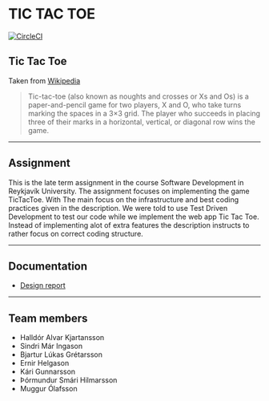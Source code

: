 # **TIC TAC TOE**

[![CircleCI](https://circleci.com/gh/Greiningarbois/Late-term-assignment.svg?style=svg)](https://circleci.com/gh/Greiningarbois/Late-term-assignment)

## Tic Tac Toe

Taken from [Wikipedia](https://en.wikipedia.org/wiki/Tic-tac-toe)
>Tic-tac-toe (also known as noughts and crosses or Xs and Os) is a paper-and-pencil game for two players, X and O, who take turns marking the spaces in a 3×3 grid. The player who succeeds in placing three of their marks in a horizontal, vertical, or diagonal row wins the game.

---

## Assignment

This is the late term assignment in the course Software Development in Reykjavík University. The assignment focuses on implementing the game TicTacToe. With The main focus on the infrastructure and best coding practices given in the description. We were told to use Test Driven Development to test our code while we implement the web app Tic Tac Toe.
Instead of implementing alot of extra features the description instructs to rather focus on correct coding structure.

---

## Documentation
* [Design report](Docs/DesignReport.md)

---

## Team members

* Halldór Alvar Kjartansson
* Sindri Már Ingason
* Bjartur Lúkas Grétarsson
* Ernir Helgason
* Kári Gunnarsson
* Þórmundur Smári Hilmarsson
* Muggur Ólafsson
